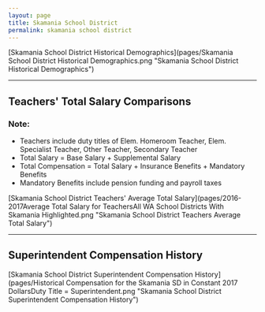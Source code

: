 ```yaml
---
layout: page
title: Skamania School District
permalink: skamania school district
---
```



[Skamania School District Historical Demographics](pages/Skamania School District Historical Demographics.png "Skamania School District Historical Demographics")

___

## Teachers' Total Salary Comparisons
### Note:
- Teachers include duty titles of Elem. Homeroom Teacher, Elem. Specialist Teacher, Other Teacher, Secondary Teacher
- Total Salary = Base Salary + Supplemental Salary
- Total Compensation = Total Salary + Insurance Benefits + Mandatory Benefits
- Mandatory Benefits include pension funding and payroll taxes

[Skamania School District Teachers' Average Total Salary](pages/2016-2017Average Total Salary for TeachersAll WA School Districts With Skamania Highlighted.png "Skamania School District Teachers Average Total Salary")


___

## Superintendent Compensation History

[Skamania School District Superintendent Compensation History](pages/Historical Compensation for the Skamania SD in Constant 2017 DollarsDuty Title = Superintendent.png "Skamania School District Superintendent Compensation History")

